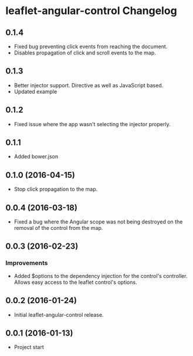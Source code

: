 leaflet-angular-control Changelog
=================

## 0.1.4
- Fixed bug preventing click events from reaching the document.
- Disables propagation of click and scroll events to the map.

## 0.1.3
- Better injector support. Directive as well as JavaScript based.
- Updated example

## 0.1.2
- Fixed issue where the app wasn't selecting the injector properly.

## 0.1.1
- Added bower.json

## 0.1.0 (2016-04-15)
- Stop click propagation to the map.

## 0.0.4 (2016-03-18)
- Fixed a bug where the Angular scope was not being destroyed on the removal of the control from the map.

## 0.0.3 (2016-02-23)

### Improvements
- Added $options to the dependency injection for the control's controller. Allows easy access to the leaflet control's options. 

## 0.0.2 (2016-01-24)
- Initial leaflet-angular-control release.

## 0.0.1 (2016-01-13)
- Project start